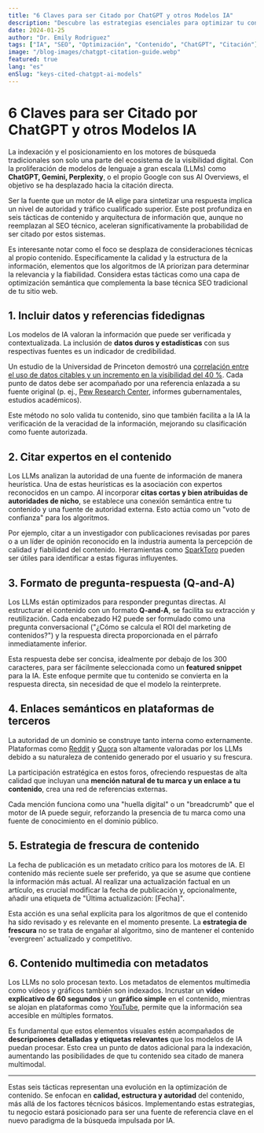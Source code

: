 ```yaml
---
title: "6 Claves para ser Citado por ChatGPT y otros Modelos IA"
description: "Descubre las estrategias esenciales para optimizar tu contenido y aumentar las probabilidades de ser citado por ChatGPT, Gemini, Perplexity y otros modelos de inteligencia artificial."
date: 2024-01-25
author: "Dr. Emily Rodriguez"
tags: ["IA", "SEO", "Optimización", "Contenido", "ChatGPT", "Citación"]
image: "/blog-images/chatgpt-citation-guide.webp"
featured: true
lang: "es"
enSlug: "keys-cited-chatgpt-ai-models"
---
```


# 6 Claves para ser Citado por ChatGPT y otros Modelos IA

La indexación y el posicionamiento en los motores de búsqueda tradicionales son solo una parte del ecosistema de la visibilidad digital. Con la proliferación de modelos de lenguaje a gran escala (LLMs) como **ChatGPT, Gemini, Perplexity**, o el propio Google con sus AI Overviews, el objetivo se ha desplazado hacia la citación directa.

Ser la fuente que un motor de IA elige para sintetizar una respuesta implica un nivel de autoridad y tráfico cualificado superior. Este post profundiza en seis tácticas de contenido y arquitectura de información que, aunque no reemplazan al SEO técnico, aceleran significativamente la probabilidad de ser citado por estos sistemas.

Es interesante notar como el foco se desplaza de consideraciones técnicas al propio contenido. Específicamente la calidad y la estructura de la información, elementos que los algoritmos de IA priorizan para determinar la relevancia y la fiabilidad. Considera estas tácticas como una capa de optimización semántica que complementa la base técnica SEO tradicional de tu sitio web.

## 1. Incluir datos y referencias fidedignas

Los modelos de IA valoran la información que puede ser verificada y contextualizada. La inclusión de **datos duros y estadísticas** con sus respectivas fuentes es un indicador de credibilidad.

Un estudio de la Universidad de Princeton demostró una <a href="https://collaborate.princeton.edu/en/publications/geo-generative-engine-optimization" rel="nofollow">correlación entre el uso de datos citables y un incremento en la visibilidad del 40 %</a>. Cada punto de datos debe ser acompañado por una referencia enlazada a su fuente original (p. ej., <a href="https://www.pewresearch.org/" target="_blank" rel="nofollow">Pew Research Center</a>, informes gubernamentales, estudios académicos).

Este método no solo valida tu contenido, sino que también facilita a la IA la verificación de la veracidad de la información, mejorando su clasificación como fuente autorizada.

## 2. Citar expertos en el contenido

Los LLMs analizan la autoridad de una fuente de información de manera heurística. Una de estas heurísticas es la asociación con expertos reconocidos en un campo. Al incorporar **citas cortas y bien atribuidas de autoridades de nicho**, se establece una conexión semántica entre tu contenido y una fuente de autoridad externa. Esto actúa como un "voto de confianza" para los algoritmos.

Por ejemplo, citar a un investigador con publicaciones revisadas por pares o a un líder de opinión reconocido en la industria aumenta la percepción de calidad y fiabilidad del contenido. Herramientas como <a href="https://sparktoro.com/" target="_blank" rel="nofollow">SparkToro</a> pueden ser útiles para identificar a estas figuras influyentes.

## 3. Formato de pregunta-respuesta (Q-and-A)

Los LLMs están optimizados para responder preguntas directas. Al estructurar el contenido con un formato **Q-and-A**, se facilita su extracción y reutilización. Cada encabezado H2 puede ser formulado como una pregunta conversacional ("¿Cómo se calcula el ROI del marketing de contenidos?") y la respuesta directa proporcionada en el párrafo inmediatamente inferior.

Esta respuesta debe ser concisa, idealmente por debajo de los 300 caracteres, para ser fácilmente seleccionada como un **featured snippet** para la IA. Este enfoque permite que tu contenido se convierta en la respuesta directa, sin necesidad de que el modelo la reinterprete.

## 4. Enlaces semánticos en plataformas de terceros

La autoridad de un dominio se construye tanto interna como externamente. Plataformas como <a href="https://www.reddit.com/" target="_blank" rel="nofollow">Reddit</a> y <a href="https://www.quora.com/" target="_blank" rel="nofollow">Quora</a> son altamente valoradas por los LLMs debido a su naturaleza de contenido generado por el usuario y su frescura.

La participación estratégica en estos foros, ofreciendo respuestas de alta calidad que incluyan una **mención natural de tu marca y un enlace a tu contenido**, crea una red de referencias externas.

Cada mención funciona como una "huella digital" o un "breadcrumb" que el motor de IA puede seguir, reforzando la presencia de tu marca como una fuente de conocimiento en el dominio público.

## 5. Estrategia de frescura de contenido

La fecha de publicación es un metadato crítico para los motores de IA. El contenido más reciente suele ser preferido, ya que se asume que contiene la información más actual. Al realizar una actualización factual en un artículo, es crucial modificar la fecha de publicación y, opcionalmente, añadir una etiqueta de "Última actualización: [Fecha]".

Esta acción es una señal explícita para los algoritmos de que el contenido ha sido revisado y es relevante en el momento presente. La **estrategia de frescura** no se trata de engañar al algoritmo, sino de mantener el contenido 'evergreen' actualizado y competitivo.

## 6. Contenido multimedia con metadatos

Los LLMs no solo procesan texto. Los metadatos de elementos multimedia como vídeos y gráficos también son indexados. Incrustar un **vídeo explicativo de 60 segundos** y un **gráfico simple** en el contenido, mientras se alojan en plataformas como <a href="https://www.youtube.com/" target="_blank" rel="nofollow">YouTube</a>, permite que la información sea accesible en múltiples formatos.

Es fundamental que estos elementos visuales estén acompañados de **descripciones detalladas y etiquetas relevantes** que los modelos de IA puedan procesar. Esto crea un punto de datos adicional para la indexación, aumentando las posibilidades de que tu contenido sea citado de manera multimodal.

---

Estas seis tácticas representan una evolución en la optimización de contenido. Se enfocan en **calidad, estructura y autoridad** del contenido, más allá de los factores técnicos básicos. Implementando estas estrategias, tu negocio estará posicionado para ser una fuente de referencia clave en el nuevo paradigma de la búsqueda impulsada por IA.
